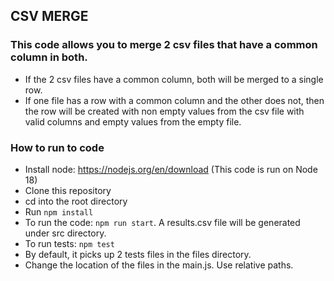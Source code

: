 ## CSV MERGE

### This code allows you to merge 2 csv files that have a common column in both. 

* If the 2 csv files have a common column, both will be merged to a single row.
* If one file has a row with a common column and the other does not, then the row will be created with non empty values from the csv file with valid columns and empty values from the empty file.

### How to run to code

* Install node: https://nodejs.org/en/download (This code is run on Node 18)
* Clone this repository
* cd into the root directory
* Run `npm install`
* To run the code: `npm run start`. A results.csv file will be generated under src directory.
* To run tests: `npm test`
* By default, it picks up 2 tests files in the files directory. 
* Change the location of the files in the main.js. Use relative paths.